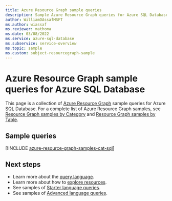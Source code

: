 ```yaml
---
title: Azure Resource Graph sample queries
description: Sample Azure Resource Graph queries for Azure SQL Database showing use of resource types and tables to access Azure SQL Database related resources and properties.
author: WilliamDAssafMSFT
ms.author: wiassaf
ms.reviewer: mathoma
ms.date: 03/08/2022
ms.service: azure-sql-database
ms.subservice: service-overview
ms.topic: sample
ms.custom: subject-resourcegraph-sample
---
```

# Azure Resource Graph sample queries for Azure SQL Database

This page is a collection of [Azure Resource Graph](/azure/governance/resource-graph/overview)
sample queries for Azure SQL Database. For a complete list of Azure Resource Graph samples, see
[Resource Graph samples by Category](/azure/governance/resource-graph/samples/samples-by-category)
and [Resource Graph samples by Table](/azure/governance/resource-graph/samples/samples-by-table).

## Sample queries

[!INCLUDE [azure-resource-graph-samples-cat-sql](../includes/resource-graph/samples/bycat/azure-sql.md)]

## Next steps

- Learn more about the [query language](/azure/governance/resource-graph/concepts/query-language).
- Learn more about how to [explore resources](/azure/governance/resource-graph/concepts/explore-resources).
- See samples of [Starter language queries](/azure/governance/resource-graph/samples/starter).
- See samples of [Advanced language queries](/azure/governance/resource-graph/samples/advanced).
